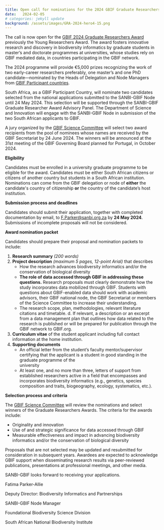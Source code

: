 ```yaml
---
title: Open call for nominations for the 2024 GBIF Graduate Researchers Award
date:   2024-02-05
# categories: jekyll update
background: /assets/images/GRA-2024-hero4-15.png
---
```


The call is now open for the [GBIF 2024 Graduate Researchers Award](https://www.gbif.org/news/0YedTUAf3Nk14JKZqBn0a/call-opens-for-nominations-to-2024-gbif-graduate-researchers-award) previously the Young Researchers Award.
The award fosters innovative research and discovery in biodiversity informatics by graduate students in master’s
and doctorate programmes at universities, whose studies rely on GBIF mediated data, in countries participating in 
the GBIF network.

The 2024 programme will provide €5,000 prizes recognizing the work of two early-career researchers preferably,
one master’s and one PhD candidate—nominated by the Heads of Delegation and Node Managers from [GBIF Participant countries](https://www.gbif.org/the-gbif-network).

South Africa, as a GBIF Participant Country, will nominate two candidates selected from the national applications submitted
to the SANBI-GBIF Node until 24 May 2024. This selection will be supported through the SANBI-GBIF Graduate Researcher Award Advisory Panel.
The Department of Science and Innovation will engage with the SANBI-GBIF Node in submission of the two South African applicants to GBIF.

A jury organized by the [GBIF Science Committee](https://www.gbif.org/contact-us/directory?group=scienceCommittee) will select 
two award recipients from the pool of nominees whose names are received by the GBIF Secretariat by 24 June 2024.
The winners will be announced at the 31st meeting of the GBIF Governing Board planned for Portugal, in October 2024.

**Eligibility**

Candidates must be enrolled in a university graduate programme to be eligible for the award. Candidates must be either
South African citizens or citizens of another country but students in a South African institution. Nominations can come 
from the GBIF delegation or node of **either** the candidate's country of citizenship **or** the country of the candidate’s host institution.

**Submission process and deadlines**

Candidates should submit their application, together with completed documentation by email, to <F.Parker@sanbi.org.za> by **24 May 2024**.
Submissions of incomplete proposals will not be considered.

**Award nomination packet**

Candidates should prepare their proposal and nomination packets to include:

1. **Research summary** *(200 words)*
2. **Project description** *(maximum 5 pages, 12-point Arial)* that describes
   - How the research advances biodiversity informatics and/or the conservation of biological diversity
   - **The role of data accessed through GBIF in addressing these questions.** Research proposals must 
      clearly demonstrate how the study incorporates data mobilized through GBIF. Students with questions about GBIF-enabled data should work with academic 
      advisors, their GBIF national node, the GBIF Secretariat or members of the Science Committee to increase their understanding.
   -   The research scope, plan, methodologies, relevant literature citations and timetable. d. If relevant, a description or an excerpt from a data management plan 
       that outlines how data related to the research is published or will be prepared for publication through the GBIF network to GBIF.org.
 3. **Curriculum vitae** of the student applicant including full contact information at the home institution.
 4. **Supporting documents**
    - An official letter from the student’s faculty mentor/supervisor certifying that the applicant is a student in good standing in the graduate programme of the  
      university
    - At least one, and no more than three, letters of support from established researchers active in a field that encompasses and incorporates biodiversity 
      informatics (e.g., genetics, species composition and traits, biogeography, ecology, systematics, etc.).
      
**Selection process and criteria**

The [GBIF Science Committee](https://www.gbif.org/contact-us/directory?group=scienceCommittee) will review the nominations and select winners
of the Graduate Researchers Awards. The criteria for the awards include:
- Originality and innovation
- Use of and strategic significance for data accessed through GBIF
- Measurable effectiveness and impact in advancing biodiversity informatics and/or the conservation of biological diversity

Proposals that are not selected may be updated and resubmitted for consideration in subsequent years. Awardees are expected to acknowledge GBIF support when disseminating research results via peer-reviewed publications, presentations at professional meetings, and other media.

SANBI-GBIF looks forward to receiving your applications.

Fatima Parker-Allie

Deputy Director: Biodiversity Informatics and Partnerships

SANBI-GBIF Node Manager

Foundational Biodiversity Science Division

South African National Biodiversity Institute

